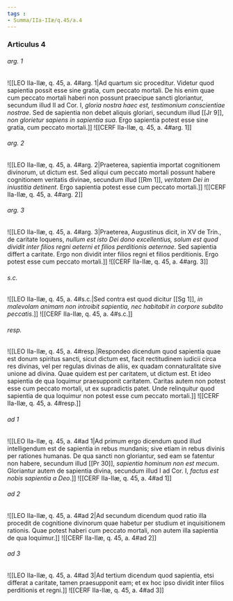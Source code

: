 ```yaml
---
tags : 
- Summa/IIa-IIæ/q.45/a.4
---
```


### Articulus 4

###### arg. 1
![[LEO IIa-IIæ, q. 45, a. 4#arg. 1|Ad quartum sic proceditur. Videtur quod sapientia possit esse sine gratia, cum peccato mortali. De his enim quae cum peccato mortali haberi non possunt praecipue sancti gloriantur, secundum illud II ad Cor. I, *gloria nostra haec est, testimonium conscientiae nostrae*. Sed de sapientia non debet aliquis gloriari, secundum illud [[Jr 9]], *non glorietur sapiens in sapientia sua*. Ergo sapientia potest esse sine gratia, cum peccato mortali.]]
![[CERF IIa-IIæ, q. 45, a. 4#arg. 1]]

###### arg. 2
![[LEO IIa-IIæ, q. 45, a. 4#arg. 2|Praeterea, sapientia importat cognitionem divinorum, ut dictum est. Sed aliqui cum peccato mortali possunt habere cognitionem veritatis divinae, secundum illud [[Rm 1]], *veritatem Dei in iniustitia detinent*. Ergo sapientia potest esse cum peccato mortali.]]
![[CERF IIa-IIæ, q. 45, a. 4#arg. 2]]

###### arg. 3
![[LEO IIa-IIæ, q. 45, a. 4#arg. 3|Praeterea, Augustinus dicit, in XV de Trin., de caritate loquens, *nullum est isto Dei dono excellentius, solum est quod dividit inter filios regni aeterni et filios perditionis aeternae*. Sed sapientia differt a caritate. Ergo non dividit inter filios regni et filios perditionis. Ergo potest esse cum peccato mortali.]]
![[CERF IIa-IIæ, q. 45, a. 4#arg. 3]]

###### s.c.
![[LEO IIa-IIæ, q. 45, a. 4#s.c.|Sed contra est quod dicitur [[Sg 1]], *in malevolam animam non introibit sapientia, nec habitabit in corpore subdito peccatis*.]]
![[CERF IIa-IIæ, q. 45, a. 4#s.c.]]

###### resp.
![[LEO IIa-IIæ, q. 45, a. 4#resp.|Respondeo dicendum quod sapientia quae est donum spiritus sancti, sicut dictum est, facit rectitudinem iudicii circa res divinas, vel per regulas divinas de aliis, ex quadam connaturalitate sive unione ad divina. Quae quidem est per caritatem, ut dictum est. Et ideo sapientia de qua loquimur praesupponit caritatem. Caritas autem non potest esse cum peccato mortali, ut ex supradictis patet. Unde relinquitur quod sapientia de qua loquimur non potest esse cum peccato mortali.]]
![[CERF IIa-IIæ, q. 45, a. 4#resp.]]

###### ad 1
![[LEO IIa-IIæ, q. 45, a. 4#ad 1|Ad primum ergo dicendum quod illud intelligendum est de sapientia in rebus mundanis; sive etiam in rebus divinis per rationes humanas. De qua sancti non gloriantur, sed eam se fatentur non habere, secundum illud [[Pr 30]], *sapientia hominum non est mecum*. Gloriantur autem de sapientia divina, secundum illud I ad Cor. I, *factus est nobis sapientia a Deo*.]]
![[CERF IIa-IIæ, q. 45, a. 4#ad 1]]

###### ad 2
![[LEO IIa-IIæ, q. 45, a. 4#ad 2|Ad secundum dicendum quod ratio illa procedit de cognitione divinorum quae habetur per studium et inquisitionem rationis. Quae potest haberi cum peccato mortali, non autem illa sapientia de qua loquimur.]]
![[CERF IIa-IIæ, q. 45, a. 4#ad 2]]

###### ad 3
![[LEO IIa-IIæ, q. 45, a. 4#ad 3|Ad tertium dicendum quod sapientia, etsi differat a caritate, tamen praesupponit eam; et ex hoc ipso dividit inter filios perditionis et regni.]]
![[CERF IIa-IIæ, q. 45, a. 4#ad 3]]

